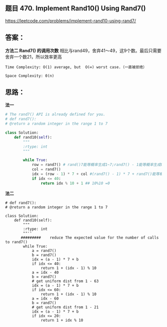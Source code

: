 ## 题目 470. Implement Rand10() Using Rand7()
https://leetcode.com/problems/implement-rand10-using-rand7/

## 答案：

**方法二 Rand7() 的调用次数**
相比与rand49，舍弃41～49，这9个数。最后只需要舍弃一个数21，所以效率更高
```
Time Complexity: O(1) average, but  O(∞) worst case.（一直被拒绝）

Space Complexity: 0(n)

```
## 思路：
**法一**
```python
# The rand7() API is already defined for you.
# def rand7():
# @return a random integer in the range 1 to 7

class Solution:
    def rand10(self):
        """
        :rtype: int
        """

        while True:
            row = rand7() # rand()7能等概率生成1~7;rand7() - 1能等概率生成0~6
            col = rand7()
            idx = (row - 1) * 7 + col #(rand7() - 1) * 7 + rand7()能等概率生成1~49。(rand7() - 1) * 7能等概率生成{0, 7, 14, 21, 28, 35, 42}
            if idx <= 40:
                return idx % 10 + 1 ## 10%10 =0

```
**法二**
```python# The rand7() API is already defined for you.
# def rand7():
# @return a random integer in the range 1 to 7

class Solution:
    def rand10(self):
        """
        :rtype: int
        ""''
       #########    reduce The expected value for the number of calls to rand7() 
        while True:
            a = rand7()
            b = rand7()
            idx = (a - 1) * 7 + b
            if idx <= 40:
                return 1 + (idx - 1) % 10
            a = idx - 40
            b = rand7()
            # get uniform dist from 1 - 63
            idx = (a - 1) * 7 + b
            if idx <= 60:
                return 1 + (idx - 1) % 10
            a = idx - 60
            b = rand7()
            # get uniform dist from 1 - 21
            idx = (a - 1) * 7 + b
            if idx <= 20:
                return 1 + idx % 10

```
